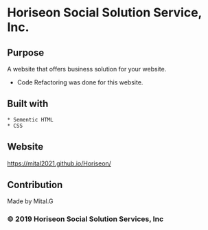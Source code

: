 

# Horiseon Social Solution Service, Inc.

## Purpose

A website that offers business solution for your website.


* Code Refactoring was done for this website.

## Built with 
    * Sementic HTML
    * CSS

## Website

https://mital2021.github.io/Horiseon/


## Contribution
Made by Mital.G


### © 2019 Horiseon Social Solution Services, Inc





